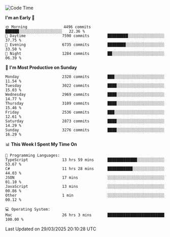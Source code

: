 <!--START_SECTION:waka-->
![Code Time](http://img.shields.io/badge/Code%20Time-4%2C959%20hrs%2053%20mins-blue)

**I'm an Early 🐤** 

```text
🌞 Morning                4496 commits        ██████░░░░░░░░░░░░░░░░░░░   22.36 % 
🌆 Daytime                7590 commits        █████████░░░░░░░░░░░░░░░░   37.75 % 
🌃 Evening                6735 commits        ████████░░░░░░░░░░░░░░░░░   33.50 % 
🌙 Night                  1284 commits        ██░░░░░░░░░░░░░░░░░░░░░░░   06.39 % 
```
📅 **I'm Most Productive on Sunday** 

```text
Monday                   2320 commits        ███░░░░░░░░░░░░░░░░░░░░░░   11.54 % 
Tuesday                  3022 commits        ████░░░░░░░░░░░░░░░░░░░░░   15.03 % 
Wednesday                2969 commits        ████░░░░░░░░░░░░░░░░░░░░░   14.77 % 
Thursday                 3109 commits        ████░░░░░░░░░░░░░░░░░░░░░   15.46 % 
Friday                   2536 commits        ███░░░░░░░░░░░░░░░░░░░░░░   12.61 % 
Saturday                 2873 commits        ████░░░░░░░░░░░░░░░░░░░░░   14.29 % 
Sunday                   3276 commits        ████░░░░░░░░░░░░░░░░░░░░░   16.29 % 
```


📊 **This Week I Spent My Time On** 

```text
💬 Programming Languages: 
TypeScript               13 hrs 59 mins      █████████████░░░░░░░░░░░░   53.67 % 
C#                       11 hrs 28 mins      ███████████░░░░░░░░░░░░░░   44.03 % 
JSON                     17 mins             ░░░░░░░░░░░░░░░░░░░░░░░░░   01.10 % 
JavaScript               13 mins             ░░░░░░░░░░░░░░░░░░░░░░░░░   00.86 % 
Other                    1 min               ░░░░░░░░░░░░░░░░░░░░░░░░░   00.12 % 

💻 Operating System: 
Mac                      26 hrs 3 mins       █████████████████████████   100.00 % 
```


 Last Updated on 29/03/2025 20:10:28 UTC
<!--END_SECTION:waka-->

